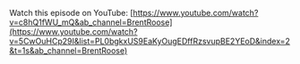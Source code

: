 Watch this episode on YouTube: [https://www.youtube.com/watch?v=c8hQ1fWU_mQ&ab_channel=BrentRoose](https://www.youtube.com/watch?v=5CwOuHCp29I&list=PL0bgkxUS9EaKyOugEDffRzsvupBE2YEoD&index=2&t=1s&ab_channel=BrentRoose)
